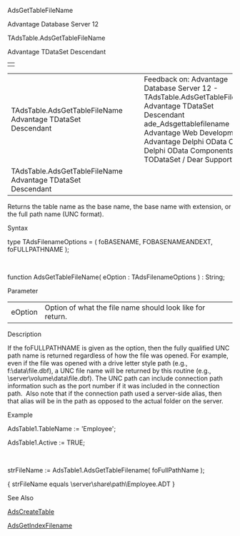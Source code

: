 AdsGetTableFileName




Advantage Database Server 12  

TAdsTable.AdsGetTableFileName

Advantage TDataSet Descendant

|  |
| --- |
|  |

|  |  |  |  |  |
| --- | --- | --- | --- | --- |
| TAdsTable.AdsGetTableFileName  Advantage TDataSet Descendant |  |  | Feedback on: Advantage Database Server 12 - TAdsTable.AdsGetTableFileName Advantage TDataSet Descendant ade\_Adsgettablefilename Advantage Web Development > Advantage Delphi OData Client > Delphi OData Components > TODataSet / Dear Support Staff, |  |
| TAdsTable.AdsGetTableFileName  Advantage TDataSet Descendant |  |  |  |  |

Returns the table name as the base name, the base name with extension, or the full path name (UNC format).

Syntax

type TAdsFilenameOptions = ( foBASENAME, FOBASENAMEANDEXT, foFULLPATHNAME );

 

function AdsGetTableFileName( eOption : TAdsFilenameOptions ) : String;

Parameter

|  |  |
| --- | --- |
| eOption | Option of what the file name should look like for return. |

Description

If the foFULLPATHNAME is given as the option, then the fully qualified UNC path name is returned regardless of how the file was opened. For example, even if the file was opened with a drive letter style path (e.g., f:\data\file.dbf), a UNC file name will be returned by this routine (e.g., \\server\volume\data\file.dbf). The UNC path can include connection path information such as the port number if it was included in the connection path.  Also note that if the connection path used a server-side alias, then that alias will be in the path as opposed to the actual folder on the server.

Example

AdsTable1.TableName := 'Employee';

AdsTable1.Active := TRUE;

 

strFileName := AdsTable1.AdsGetTableFilename( foFullPathName );

{ strFileName equals \\server\share\path\Employee.ADT }

See Also

[AdsCreateTable](ade_adscreatetable.htm)

[AdsGetIndexFilename](ade_adsgetindexfilename.htm)